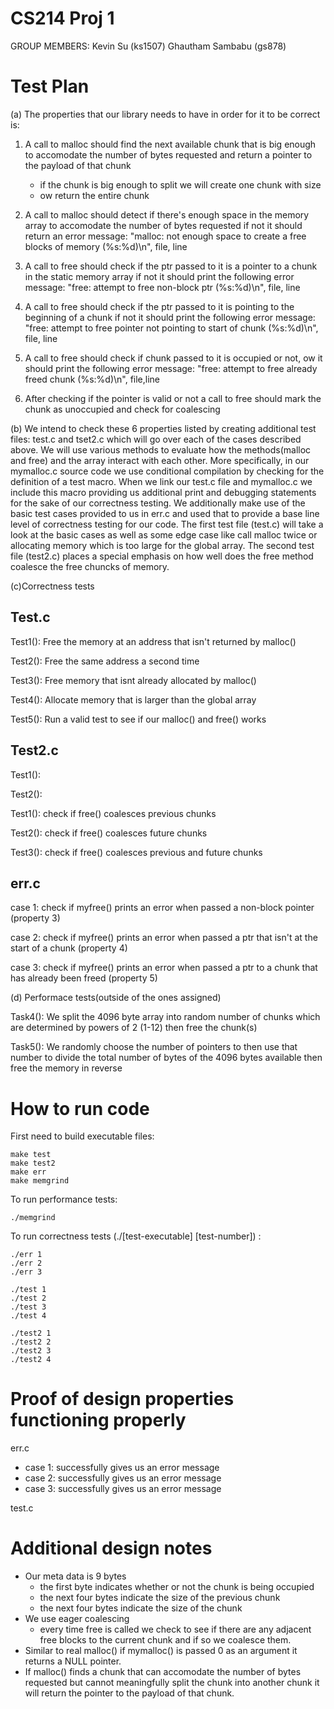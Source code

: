 # CS214 Proj 1

GROUP MEMBERS: Kevin Su (ks1507)
               Ghautham Sambabu (gs878)

# Test Plan
(a) The properties that our library needs to have in order for it to be correct is:
        
1. A call to malloc should find the next available chunk that is big enough to accomodate the number of bytes requested and return a pointer to the payload of that chunk
	- if the chunk is big enough to split we will create one chunk with size
	- ow return the entire chunk 

2. A call to malloc should detect if there's enough space in the memory array to accomodate the number of bytes requested if not it should return an error message: "malloc: not enough space to create a free blocks of memory (%s:%d)\n", file, line
        
3. A call to free should check if the ptr passed to it is a pointer to a chunk in the static memory array if not it should print the following error message: "free: attempt to free non-block ptr (%s:%d)\n", file, line
	
4. A call to free should check if the ptr passed to it is pointing to the beginning of a chunk if not it should print the following error message: "free: attempt to free pointer not pointing to start of chunk (%s:%d)\n", file, line
	
5. A call to free should check if chunk passed to it is occupied or not, ow it should print the following error message: "free: attempt to free already freed chunk (%s:%d)\n", file,line

6. After checking if the pointer is valid or not a call to free should mark the chunk as unoccupied and check for coalescing
    
(b) We intend to check these 6 properties listed by creating additional test files: test.c and tset2.c which will go over each of the cases described above. We will use various methods to evaluate how the methods(malloc and free) and the array interact with each other. More specifically, in our mymalloc.c source code we use conditional compilation by checking for the definition of a test macro. When we link our test.c file and mymalloc.c we include this macro providing us additional print and debugging statements for the sake of our correctness testing. We additionally make use of the basic test cases provided to us in err.c and used that to provide a base line level of correctness testing for our code. The first test file (test.c) will take a look at the basic cases as well as some edge case like call malloc twice or allocating memory which is too large for the global array. The second test file (test2.c) places a special emphasis on how well does the free method coalesce the free chuncks of memory. 
    
(c)Correctness tests
	
Test.c
---
Test1(): Free the memory at an address that isn't returned by malloc()

Test2(): Free the same address a second time

Test3(): Free memory that isnt already allocated  by malloc()
	
Test4(): Allocate memory that is larger than the global array

Test5(): Run a valid test to see if our malloc() and free() works

Test2.c
---
Test1():

Test2():

Test1(): check if free() coalesces previous chunks

Test2(): check if free() coalesces future chunks
	
Test3(): check if free() coalesces previous and future chunks
	
err.c
---
case 1: check if myfree() prints an error when passed a non-block pointer (property 3) 

case 2: check if myfree() prints an error when passed a ptr that isn't at the start of a chunk (property 4)

case 3: check if myfree() prints an error when passed a ptr to a chunk that has already been freed (property 5)
    
(d) Performace tests(outside of the ones assigned)

Task4(): 
We split the 4096 byte array into random number of chunks which are determined by powers of 2 (1-12) 
then free the chunk(s)  

Task5(): 
We randomly choose the number of pointers to then use that number to divide the total number of bytes of the 4096 bytes
available then free the memory in reverse

# How to run code

First need to build executable files:
```
make test
make test2
make err
make memgrind
```
To run performance tests:
```
./memgrind
```

To run correctness tests (./[test-executable] [test-number]) :
```
./err 1
./err 2
./err 3

./test 1
./test 2
./test 3
./test 4

./test2 1
./test2 2
./test2 3
./test2 4
```


# Proof of design properties functioning properly

err.c
- case 1: successfully gives us an error message
- case 2: successfully gives us an error message
- case 3: successfully gives us an error message

test.c



# Additional design notes
- Our meta data is 9 bytes
	- the first byte indicates whether or not the chunk is being occupied 
	- the next four bytes indicate the size of the previous chunk
	- the next four bytes indicate the size of the chunk
- We use eager coalescing
	- every time free is called we check to see if there are any adjacent free blocks to the current chunk and if so we coalesce them.
- Similar to real malloc() if mymalloc() is passed 0 as an argument it returns a NULL pointer.
- If malloc() finds a chunk that can accomodate the number of bytes requested but cannot meaningfully split the chunk into another chunk it will return the pointer to the payload of that chunk.
